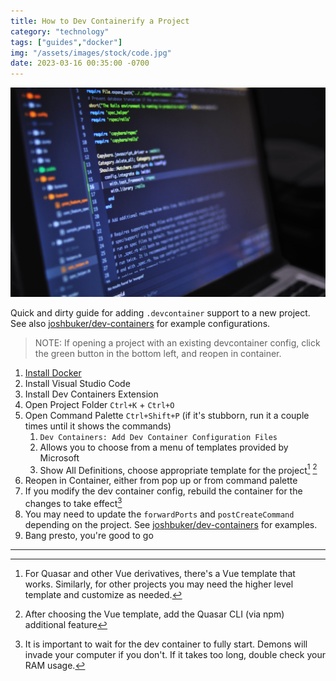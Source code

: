 ```yaml
---
title: How to Dev Containerify a Project
category: "technology"
tags: ["guides","docker"]
img: "/assets/images/stock/code.jpg"
date: 2023-03-16 00:35:00 -0700
---
```


![Code](/assets/images/stock/code.jpg)

<!-- outline-start -->

Quick and dirty guide for adding `.devcontainer` support to a new project. See also [joshbuker/dev-containers](https://github.com/joshbuker/dev-containers) for example configurations.

<!-- outline-end -->

> NOTE:
> If opening a project with an existing devcontainer config, click the green button in the bottom left, and reopen in container.

1. [Install Docker](https://joshbuker.com/blog/how-to-install-docker/)
2. Install Visual Studio Code
3. Install Dev Containers Extension
4. Open Project Folder `Ctrl+K` + `Ctrl+O`
5. Open Command Palette `Ctrl+Shift+P` (if it's stubborn, run it a couple times until it shows the commands)
	1. `Dev Containers: Add Dev Container Configuration Files`
	2. Allows you to choose from a menu of templates provided by Microsoft
	3. Show All Definitions, choose appropriate template for the project[^1] [^2]
6. Reopen in Container, either from pop up or from command palette
7. If you modify the dev container config, rebuild the container for the changes to take effect[^3]
8. You may need to update the `forwardPorts` and `postCreateCommand` depending on the project. See [joshbuker/dev-containers](https://github.com/joshbuker/dev-containers) for examples.
9. Bang presto, you're good to go

---

[^1]: For Quasar and other Vue derivatives, there's a Vue template that works. Similarly, for other projects you may need the higher level template and customize as needed.
[^2]: After choosing the Vue template, add the Quasar CLI (via npm) additional feature
[^3]: It is important to wait for the dev container to fully start. Demons will invade your computer if you don't. If it takes too long, double check your RAM usage.
